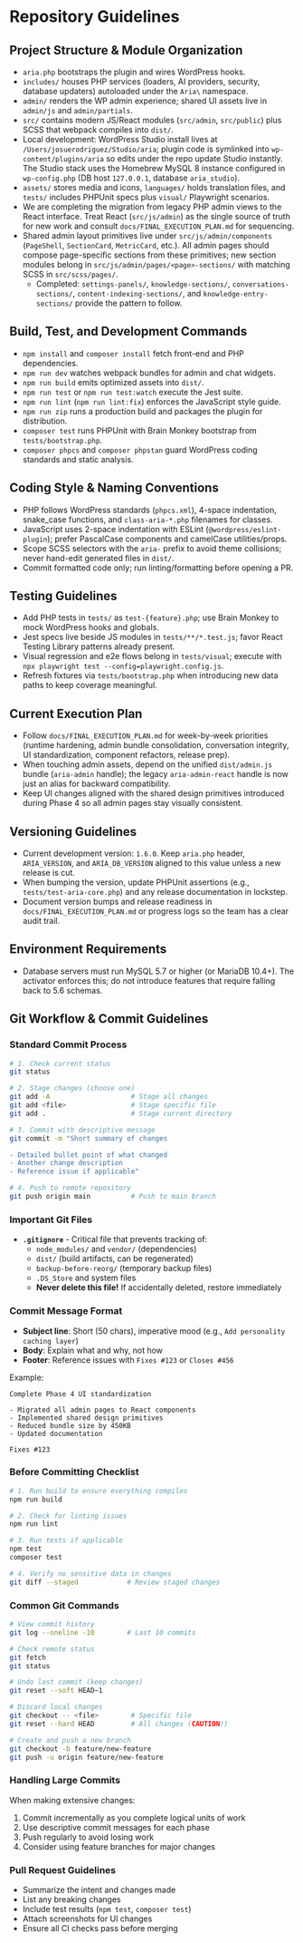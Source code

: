 # Repository Guidelines

## Project Structure & Module Organization
- `aria.php` bootstraps the plugin and wires WordPress hooks.
- `includes/` houses PHP services (loaders, AI providers, security, database updaters) autoloaded under the `Aria\` namespace.
- `admin/` renders the WP admin experience; shared UI assets live in `admin/js` and `admin/partials`.
- `src/` contains modern JS/React modules (`src/admin`, `src/public`) plus SCSS that webpack compiles into `dist/`.
- Local development: WordPress Studio install lives at `/Users/josuerodriguez/Studio/aria`; plugin code is symlinked into `wp-content/plugins/aria` so edits under the repo update Studio instantly. The Studio stack uses the Homebrew MySQL 8 instance configured in `wp-config.php` (DB host `127.0.0.1`, database `aria_studio`).
- `assets/` stores media and icons, `languages/` holds translation files, and `tests/` includes PHPUnit specs plus `visual/` Playwright scenarios.
- We are completing the migration from legacy PHP admin views to the React interface. Treat React (`src/js/admin`) as the single source of truth for new work and consult `docs/FINAL_EXECUTION_PLAN.md` for sequencing.
- Shared admin layout primitives live under `src/js/admin/components` (`PageShell`, `SectionCard`, `MetricCard`, etc.). All admin pages should compose page-specific sections from these primitives; new section modules belong in `src/js/admin/pages/<page>-sections/` with matching SCSS in `src/scss/pages/`.
  - Completed: `settings-panels/`, `knowledge-sections/`, `conversations-sections/`, `content-indexing-sections/`, and `knowledge-entry-sections/` provide the pattern to follow.

## Build, Test, and Development Commands
- `npm install` and `composer install` fetch front-end and PHP dependencies.
- `npm run dev` watches webpack bundles for admin and chat widgets.
- `npm run build` emits optimized assets into `dist/`.
- `npm run test` or `npm run test:watch` execute the Jest suite.
- `npm run lint` (`npm run lint:fix`) enforces the JavaScript style guide.
- `npm run zip` runs a production build and packages the plugin for distribution.
- `composer test` runs PHPUnit with Brain Monkey bootstrap from `tests/bootstrap.php`.
- `composer phpcs` and `composer phpstan` guard WordPress coding standards and static analysis.

## Coding Style & Naming Conventions
- PHP follows WordPress standards (`phpcs.xml`), 4-space indentation, snake_case functions, and `class-aria-*.php` filenames for classes.
- JavaScript uses 2-space indentation with ESLint (`@wordpress/eslint-plugin`); prefer PascalCase components and camelCase utilities/props.
- Scope SCSS selectors with the `aria-` prefix to avoid theme collisions; never hand-edit generated files in `dist/`.
- Commit formatted code only; run linting/formatting before opening a PR.

## Testing Guidelines
- Add PHP tests in `tests/` as `test-{feature}.php`; use Brain Monkey to mock WordPress hooks and globals.
- Jest specs live beside JS modules in `tests/**/*.test.js`; favor React Testing Library patterns already present.
- Visual regression and e2e flows belong in `tests/visual`; execute with `npx playwright test --config=playwright.config.js`.
- Refresh fixtures via `tests/bootstrap.php` when introducing new data paths to keep coverage meaningful.

## Current Execution Plan
- Follow `docs/FINAL_EXECUTION_PLAN.md` for week-by-week priorities (runtime hardening, admin bundle consolidation, conversation integrity, UI standardization, component refactors, release prep).
- When touching admin assets, depend on the unified `dist/admin.js` bundle (`aria-admin` handle); the legacy `aria-admin-react` handle is now just an alias for backward compatibility.
- Keep UI changes aligned with the shared design primitives introduced during Phase 4 so all admin pages stay visually consistent.

## Versioning Guidelines
- Current development version: `1.6.0`. Keep `aria.php` header, `ARIA_VERSION`, and `ARIA_DB_VERSION` aligned to this value unless a new release is cut.
- When bumping the version, update PHPUnit assertions (e.g., `tests/test-aria-core.php`) and any release documentation in lockstep.
- Document version bumps and release readiness in `docs/FINAL_EXECUTION_PLAN.md` or progress logs so the team has a clear audit trail.

## Environment Requirements
- Database servers must run MySQL 5.7 or higher (or MariaDB 10.4+). The activator enforces this; do not introduce features that require falling back to 5.6 schemas.

## Git Workflow & Commit Guidelines

### Standard Commit Process
```bash
# 1. Check current status
git status

# 2. Stage changes (choose one)
git add -A                    # Stage all changes
git add <file>                # Stage specific file
git add .                     # Stage current directory

# 3. Commit with descriptive message
git commit -m "Short summary of changes

- Detailed bullet point of what changed
- Another change description
- Reference issue if applicable"

# 4. Push to remote repository
git push origin main          # Push to main branch
```

### Important Git Files
- **`.gitignore`** - Critical file that prevents tracking of:
  - `node_modules/` and `vendor/` (dependencies)
  - `dist/` (build artifacts, can be regenerated)
  - `backup-before-reorg/` (temporary backup files)
  - `.DS_Store` and system files
  - **Never delete this file!** If accidentally deleted, restore immediately

### Commit Message Format
- **Subject line**: Short (50 chars), imperative mood (e.g., `Add personality caching layer`)
- **Body**: Explain what and why, not how
- **Footer**: Reference issues with `Fixes #123` or `Closes #456`

Example:
```
Complete Phase 4 UI standardization

- Migrated all admin pages to React components
- Implemented shared design primitives
- Reduced bundle size by 450KB
- Updated documentation

Fixes #123
```

### Before Committing Checklist
```bash
# 1. Run build to ensure everything compiles
npm run build

# 2. Check for linting issues
npm run lint

# 3. Run tests if applicable
npm test
composer test

# 4. Verify no sensitive data in changes
git diff --staged            # Review staged changes
```

### Common Git Commands
```bash
# View commit history
git log --oneline -10        # Last 10 commits

# Check remote status
git fetch
git status

# Undo last commit (keep changes)
git reset --soft HEAD~1

# Discard local changes
git checkout -- <file>        # Specific file
git reset --hard HEAD         # All changes (CAUTION!)

# Create and push a new branch
git checkout -b feature/new-feature
git push -u origin feature/new-feature
```

### Handling Large Commits
When making extensive changes:
1. Commit incrementally as you complete logical units of work
2. Use descriptive commit messages for each phase
3. Push regularly to avoid losing work
4. Consider using feature branches for major changes

### Pull Request Guidelines
- Summarize the intent and changes made
- List any breaking changes
- Include test results (`npm test`, `composer test`)
- Attach screenshots for UI changes
- Ensure all CI checks pass before merging
